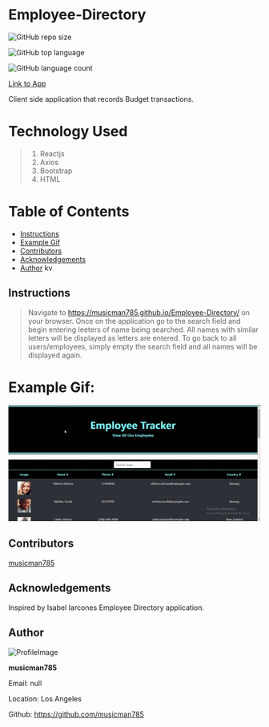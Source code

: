 # Employee-Directory

![GitHub repo size](https://img.shields.io/github/repo-size/musicman785/Employee-Directory?logo=github)

![GitHub top language](https://img.shields.io/github/languages/top/musicman785/Employee-Directory?color=%230f0&logo=github&logoColor=%230f0)

![GitHub language count](https://img.shields.io/github/languages/count/musicman785/Employee-Directory?color=%23b22&logo=github&logoColor=%23b22)

[Link to App](https://musicman785.github.io/Employee-Directory/)

Client side application that records Budget transactions.

# Technology Used

> 1. Reactjs
> 2. Axios
> 3. Bootstrap
> 4. HTML

# Table of Contents

- [Instructions](#instructions)
- [Example Gif](#example-gif)
- [Contributors](#contributors)
- [Acknowledgements](#acknowlegments)
- [Author](#author)
kv
## Instructions
> Navigate to https://musicman785.github.io/Employee-Directory/ on your browser. Once on the application go to the search field and begin entering leeters of name being searched. All names with similar letters will be displayed as letters are entered. To go back to all users/employees, simply empty the search field and all names will be displayed again.  

# Example Gif:

![](/public/assets/images/EmployeeDirectory.gif)

## Contributors

[musicman785](http://github.com/musicman785)

## Acknowledgements

Inspired by Isabel Iarcones Employee Directory application.

## Author

![ProfileImage](https://avatars2.githubusercontent.com/u/62310334?v=4)

**musicman785**

Email: null

Location: Los Angeles

Github: https://github.com/musicman785
